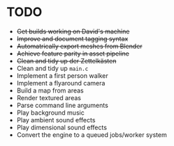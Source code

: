 TODO
====

  - ~~Get builds working on David's machine~~
  - ~~Improve and document tagging syntax~~
  - ~~Automatrically export meshes from Blender~~
  - ~~Achieve feature parity in asset pipeline~~
  - ~~Clean and tidy up der Zettelkästen~~
  - Clean and tidy up `main.c`
  - Implement a first person walker
  - Implement a flyaround camera
  - Build a map from areas
  - Render textured areas
  - Parse command line arguments
  - Play background music
  - Play ambient sound effects
  - Play dimensional sound effects
  - Convert the engine to a queued jobs/worker system

